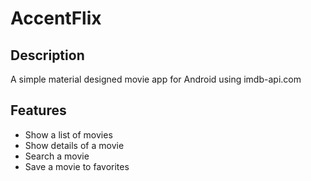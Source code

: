 # AccentFlix

## Description
A simple material designed movie app for Android using imdb-api.com

## Features
- Show a list of movies
- Show details of a movie
- Search a movie
- Save a movie to favorites
